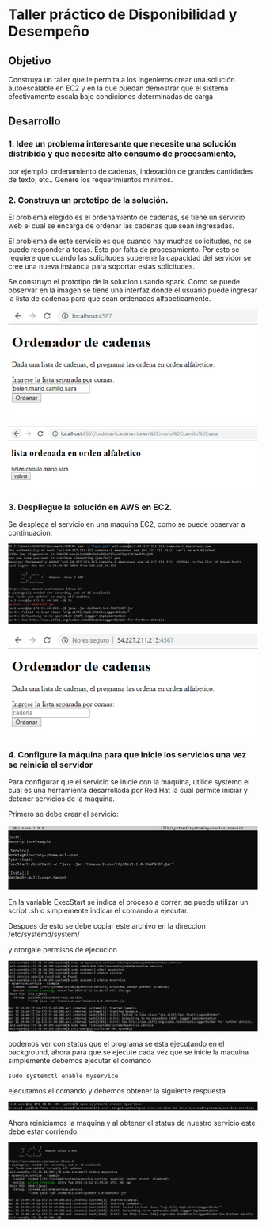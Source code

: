 # Taller práctico de Disponibilidad y Desempeño

## Objetivo

Construya un taller que le permita a los ingenieros crear una solución autoescalable en EC2 y en la que puedan demostrar que 
el sistema efectivamente escala bajo condiciones determinadas de carga

## Desarrollo 

### 1. Idee un problema interesante que necesite una solución distribida y que necesite alto consumo de procesamiento, 
por ejemplo, ordenamiento de cadenas, indexación de grandes cantidades de texto, etc.. Genere los requerimientos mínimos.

### 2. Construya un prototipo de la solución.

El problema elegido es el ordenamiento de cadenas, se tiene un servicio web el cual se encarga de ordenar las cadenas que sean ingresadas. 

El problema de este servicio es que cuando hay muchas solicitudes, no se puede responder a todas. Esto por falta de procesamiento. Por esto se 
requiere que cuando las solicitudes superene la capacidad del servidor se cree una nueva instancia para soportar estas solicitudes.

Se construyo el prototipo de la solucion usando spark. Como se puede observar en la imagen se tiene una interfaz donde el usuario puede ingresar la 
lista de cadenas para que sean ordenadas alfabeticamente.  

![alt text](https://github.com/diego2097/arep-Disponibilidad/blob/master/img/index.PNG "index")

![alt text](https://github.com/diego2097/arep-Disponibilidad/blob/master/img/order.PNG "ordenadas")

### 3. Despliegue la solución en AWS en EC2.

Se desplega el servicio en una maquina EC2, como se puede observar a continuacion: 	


![alt text](https://github.com/diego2097/arep-Disponibilidad/blob/master/img/EC2.PNG "ec2")

![alt text](https://github.com/diego2097/arep-Disponibilidad/blob/master/img/servicio.PNG "servicio")


### 4. Configure la máquina para que inicie los servicios una vez se reinicia el servidor

Para configurar que el servicio se inicie con la maquina, utilice systemd el cual es una herramienta desarrollada por Red Hat la cual permite 
iniciar y detener servicios de la maquina. 

Primero se debe crear el servicio: 

![alt text](https://github.com/diego2097/arep-Disponibilidad/blob/master/img/myservice.PNG "myservice")

En la variable ExecStart se indica el proceso a correr, se puede utilizar un script .sh o simplemente indicar el comando a ejecutar. 

Despues de esto se debe copiar este archivo en la direccion  /etc/systemd/system/

y otorgale permisos de ejecucion 

![alt text](https://github.com/diego2097/arep-Disponibilidad/blob/master/img/startservice.PNG "start")


podemos ver con status que el programa se esta ejecutando en el background, ahora para que se ejecute cada vez que se inicie la maquina simplemente 
debemos ejecutar el comando

```linux
sudo systemctl enable myservice
``` 

ejecutamos el comando y debemos obtener la siguiente respuesta 

![alt text](https://github.com/diego2097/arep-Disponibilidad/blob/master/img/enable.PNG "enable")

Ahora reiniciamos la maquina y al obtener el status de nuestro servicio este debe estar corriendo. 

![alt text](https://github.com/diego2097/arep-Disponibilidad/blob/master/img/running.PNG "running")






 









